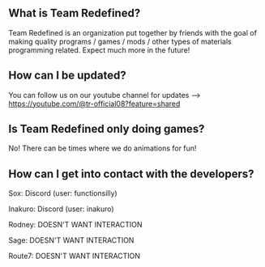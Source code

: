 ## What is Team Redefined?

Team Redefined is an organization put together by friends with the goal of making quality programs / games / mods / other types of materials programming related.
Expect much more in the future!


## How can I be updated?

You can follow us on our youtube channel for updates --> https://youtube.com/@tr-official08?feature=shared


## Is Team Redefined only doing games?

No! 
There can be times where we do animations for fun!


## How can I get into contact with the developers?


Sox: Discord (user: functionsilly)

Inakuro: Discord (user: inakuro)

Rodney: DOESN'T WANT INTERACTION

Sage: DOESN'T WANT INTERACTION 

Route7: DOESN'T WANT INTERACTION
